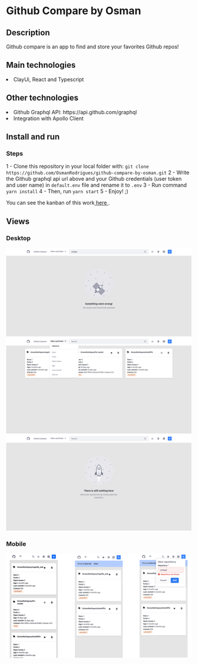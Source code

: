 # Github Compare by Osman

## Description
Github compare is an app to find and store your favorites Github repos!

## Main technologies
<li>ClayUi, React and Typescript</li>     

## Other technologies
<li>Github Graphql API: https://api.github.com/graphql</li>
<li>Integration with Apollo Client</li>

## Install and run

### Steps
1 - Clone this repository in your local folder with: `git clone https://github.com/OsmanRodrigues/github-compare-by-osman.git`
2 - Write the Github graphql api url above and your Github credentials (user token and user name) in `default.env` file and rename it to `.env`
3 - Run command `yarn install`
4 - Then, run `yarn start`
5 - Enjoy! ;)

You can see the kanban of this work<a target="_blank"  href="https://www.notion.so/f33ca7d40a18496e93bffbe81127b5dc?v=155590c6559b48a7b5c82a5d2789cf6b"> here </a>.

## Views

### Desktop
<kbd>
<img src='https://github.com/OsmanRodrigues/github-compare-by-osman/blob/main/views/github_compare1.png?raw=true' width='auto' heigth='406' align-self='center'>
</kbd>
<kbd>
<img src='https://github.com/OsmanRodrigues/github-compare-by-osman/blob/main/views/github_compare2.png?raw=true' width='auto' heigth='406' align-self='center'>
</kbd>
<kbd>
<img src='https://github.com/OsmanRodrigues/github-compare-by-osman/blob/main/views/github_compare3.png?raw=true' width='auto' heigth='406' align-self='center'>
</kbd>

### Mobile
<kbd>
<img src='https://github.com/OsmanRodrigues/github-compare-by-osman/blob/main/views/github_compare_mobile.png?raw=true' width='auto' heigth='406' align-self='center'>
</kbd>

